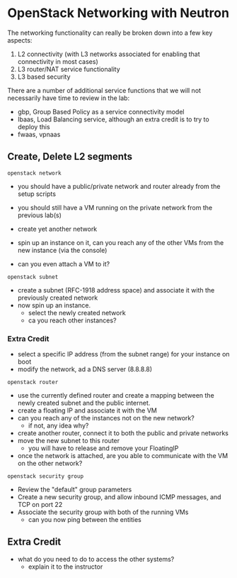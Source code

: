 # OpenStack Networking with Neutron

The networking functionality can really be broken down into a few key aspects:
1) L2 connectivity (with L3 networks associated for enabling that connectivity in most cases)
2) L3 router/NAT service functionality
3) L3 based security

There are a number of additional service functions that we will not necessarily have time to review in the lab:
- gbp, Group Based Policy as a service connectivity model
- lbaas, Load Balancing service, although an extra credit is to try to deploy this
- fwaas, vpnaas

## Create, Delete L2 segments

```
openstack network
```

- you should have a public/private network and router already from the setup scripts
- you should still have a VM running on the private network from the previous lab(s)

- create yet another network
 - spin up an instance on it, can you reach any of the other VMs from the new instance (via the console)
 - can you even attach a VM to it?

```
openstack subnet
```

- create a subnet (RFC-1918 address space) and associate it with the previously created network
- now spin up an instance.
  - select the newly created network
  - ca you reach other instances?
### Extra Credit
  - select a specific IP address (from the subnet range) for your instance on boot
  - modify the network, ad a DNS server (8.8.8.8)

```
openstack router
```
- use the currently defined router and create a mapping between the newly created subnet and the public internet.
- create a floating IP and associate it with the VM
- can you reach any of the instances not on the new network?
  - if not, any idea why?
- create another router, connect it to both the public and private networks
- move the new subnet to this router
  - you will have to release and remove your FloatingIP
- once the network is attached, are you able to communicate with the VM on the other network?

```
openstack security group
```

- Review the "default" group parameters
- Create a new security group, and allow inbound ICMP messages, and TCP on port 22
- Associate the security group with both of the running VMs
  - can you now ping between the entities

## Extra Credit
- what do you need to do to access the other systems?
  - explain it to the instructor
